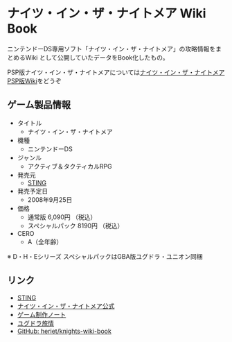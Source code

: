 # ナイツ・イン・ザ・ナイトメア Wiki Book

ニンテンドーDS専用ソフト「ナイツ・イン・ザ・ナイトメア」の攻略情報をまとめるWiki として公開していたデータをBook化したもの。

PSP版ナイツ・イン・ザ・ナイトメアについては[ナイツ・イン・ザ・ナイトメアPSP版Wiki](http://wikiwiki.jp/knights-psp/)をどうぞ

## ゲーム製品情報

- タイトル
  - ナイツ・イン・ザ・ナイトメア
- 機種
  - ニンテンドーDS
- ジャンル
  - アクティブ＆タクティカルRPG
- 発売元
  - [STING](http://www.sting.co.jp/)
- 発売予定日
  - 2008年9月25日
- 価格
  - 通常版 6,090円 （税込）
  - スペシャルパック 8190円 （税込）
- CERO
  - A（全年齢）

※ D・H・Eシリーズ スペシャルパックはGBA版ユグドラ・ユニオン同梱

## リンク

- [STING](http://www.sting.co.jp/)
- [ナイツ・イン・ザ・ナイトメア公式](http://www.sting.co.jp/knights/)
- [ゲーム制作ノート](http://jajanote.blog5.fc2.com/)
- [ユグドラ旅情](http://blog.goo.ne.jp/kyoho_azemichi)
- [GitHub: heriet/knights-wiki-book](https://github.com/heriet/knights-wiki-book)
